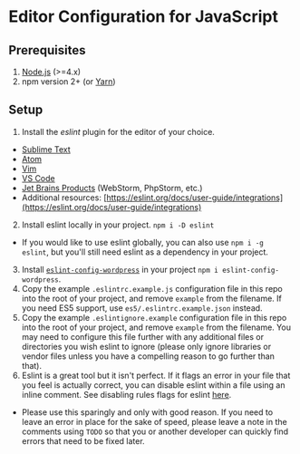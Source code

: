 # Editor Configuration for JavaScript

## Prerequisites
1. [Node.js](https://nodejs.org/en/) (>=4.x)
2. npm version 2+ (or [Yarn](https://yarnpkg.com/en/))

## Setup
1. Install the *eslint* plugin for the editor of your choice.
  * [Sublime Text](https://github.com/SublimeLinter/SublimeLinter-eslint)
  * [Atom](https://atom.io/packages/linter-eslint)
  * [Vim](https://github.com/vim-syntastic/syntastic/tree/master/syntax_checkers/javascript)
  * [VS Code](https://marketplace.visualstudio.com/items?itemName=dbaeumer.vscode-eslint)
  * [Jet Brains Products](https://plugins.jetbrains.com/plugin/7494-eslint) (WebStorm, PhpStorm, etc.)
  * Additional resources: [https://eslint.org/docs/user-guide/integrations](https://eslint.org/docs/user-guide/integrations)
2. Install eslint locally in your project. `npm i -D eslint`
  * If you would like to use eslint globally, you can also use `npm i -g eslint`, but you'll still need eslint as a dependency in your project.
3. Install [`eslint-config-wordpress`](https://github.com/WordPress-Coding-Standards/eslint-config-wordpress) in your project `npm i eslint-config-wordpress`.
4. Copy the example `.eslintrc.example.js` configuration file in this repo into the root of your project, and remove `example` from the filename. If you need ES5 support, use `es5/.eslintrc.example.json` instead.
4. Copy the example `.eslintignore.example` configuration file in this repo into the root of your project, and remove `example` from the filename. You may need to configure this file further with any additional files or directories you wish eslint to ignore (please only ignore libraries or vendor files unless you have a compelling reason to go further than that).
5. Eslint is a great tool but it isn't perfect. If it flags an error in your file that you feel is actually correct, you can disable eslint within a file using an inline comment. See disabling rules flags for eslint [here](https://eslint.org/docs/user-guide/configuring.html#disabling-rules-with-inline-comments).
  * Please use this sparingly and only with good reason. If you need to leave an error in place for the sake of speed, please leave a note in the comments using `TODO` so that you or another developer can quickly find errors that need to be fixed later.

